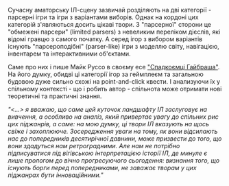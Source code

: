 Сучасну аматорську ІЛ-сцену зазвичай розділяють на дві категорії - парсерні ігри та ігри з варіантами виборів. Однак на кордоні цих категорій з'являються досить цікаві твори. З "парсерної" сторони це "обмежені парсери" (limited parsers) з невеликим переліком дієслів, які відомі гравцю з самого початку. А серед ігор з вибором варіантів існують "парсероподібні" (parser-like) ігри з моделлю світу, навігацією, інвентарем та інтерактивними об'єктами. 

Саме про них і пише Майк Руссо в своєму есе ["Спадкоємці Гайбраша"]((https://the-rosebush.com/2023/08/guybrushs-heirs/)). На його думку, обидві ці категорії ігор за геймплеєм та загальною будовою дуже сильно схожі на point-and-click квести. І анализуючи їх у спільному контексті - що і робить автор - спільнота може отримати нові теоретичні та практичні знання.

*"<...> я вважаю, що саме цей куточок ландшафту ІЛ заслуговує на вивчення, а особливо на аналіз, який привертає увагу до спільних рис цих піджанрів, а саме: на мою думку, ці твори ІЛ вказують на щось свіже і захоплююче. Зосередження уваги на тому, як вони відсилають нас до попередників десятирічної давнини, може призвести до того, що вони здадуться нам ретроградними. Але нам не потрібно підписуватися під вігівською інтерпретацією історії ІЛ, де минуле є лише прологом до вічно прогресуючого сьогодення: визнання того, що існують борги перед попередниками, не заважає творам у цих піджанрах бути інноваційними."*

